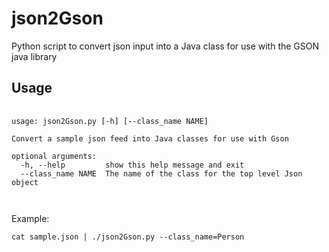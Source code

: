 json2Gson
=========

Python script to convert json input into a Java class for use with the GSON java library

Usage
-----

<pre>
	<code>
usage: json2Gson.py [-h] [--class_name NAME]

Convert a sample json feed into Java classes for use with Gson

optional arguments:
  -h, --help         show this help message and exit
  --class_name NAME  The name of the class for the top level Json object

	</code>
</pre>


Example:

`cat sample.json | ./json2Gson.py --class_name=Person`
